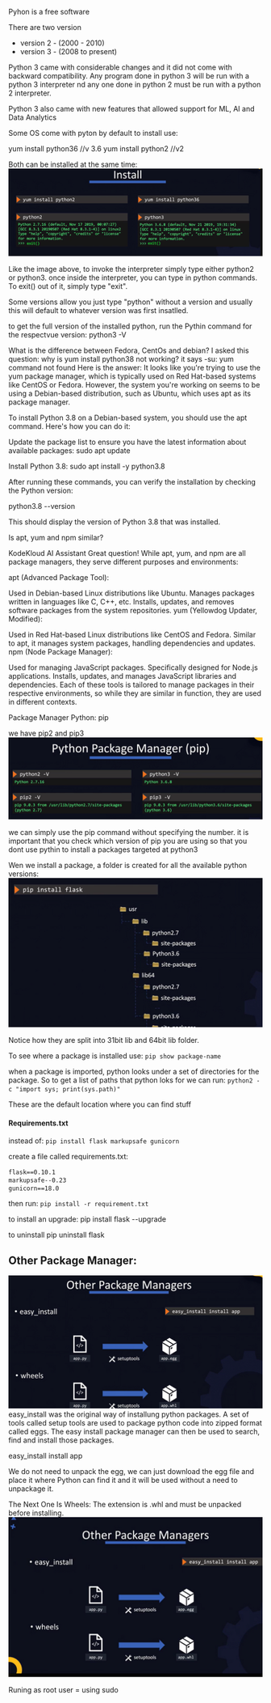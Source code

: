 Pyhon is a free software

There are two version

- version 2 - (2000 - 2010)
- version 3 -  (2008 to present)

Python 3 came with considerable changes and it did not come with backward compatibility. Any program done in python 3 will be run with a python 3 interpreter nd any one done in python 2 must be run with a python 2 interpreter.

Python 3 also came with new features that allowed support for ML, AI and Data Analytics


Some OS come with pyton by default to install use:

yum install python36 //v 3.6
yum install python2 //v2

Both can be installed at the same time:
![alt text](image-13.png)

Like the image above, to invoke the interpreter simply type either python2 or  python3. once inside the interpreter, you can type in python commands. To exit() out of it, simply type "exit".

Some versions allow you just type "python" without a version and usually this will default to whatever version was first insatlled.

to get the full version of the installed python, run the Pythin command for the respectvue version: python3 -V

What is the difference between Fedora, CentOs and debian?
I asked this question: why is yum install python38 not working? it says -su: yum command not found
Here is the answer:
It looks like you're trying to use the yum package manager, which is typically used on Red Hat-based systems like CentOS or Fedora. However, the system you're working on seems to be using a Debian-based distribution, such as Ubuntu, which uses apt as its package manager.

To install Python 3.8 on a Debian-based system, you should use the apt command. Here's how you can do it:

Update the package list to ensure you have the latest information about available packages:
   sudo apt update

Install Python 3.8:
   sudo apt install -y python3.8

After running these commands, you can verify the installation by checking the Python version:

python3.8 --version

This should display the version of Python 3.8 that was installed. 

Is apt, yum and npm similar?

KodeKloud AI Assistant
Great question! While apt, yum, and npm are all package managers, they serve different purposes and environments:

apt (Advanced Package Tool):

Used in Debian-based Linux distributions like Ubuntu.
Manages packages written in languages like C, C++, etc.
Installs, updates, and removes software packages from the system repositories.
yum (Yellowdog Updater, Modified):

Used in Red Hat-based Linux distributions like CentOS and Fedora.
Similar to apt, it manages system packages, handling dependencies and updates.
npm (Node Package Manager):

Used for managing JavaScript packages.
Specifically designed for Node.js applications.
Installs, updates, and manages JavaScript libraries and dependencies.
Each of these tools is tailored to manage packages in their respective environments, so while they are similar in function, they are used in different contexts.

Package Manager Python:
pip

we have pip2 and pip3
![alt text](image-14.png)

we can simply use the pip command without specifying the number.
it is important that you check which version of pip you are using so that you dont use pythin to install a packages targeted at python3

Wen we install a package, a folder is created for all the available python versions:
![alt text](image-15.png)

Notice how they are split into 31bit lib and 64bit lib folder.

To see where a package is installed use:
`pip show package-name`

when a package is imported, python looks under a set of directories for the package. So to get a list of paths that python loks for we can run:
`python2 -c "import sys; print(sys.path)"`

These are the default location where you can find stuff

#### Requirements.txt
instead of:
`pip install flask markupsafe gunicorn`

create a file called requirements.txt:
```
flask==0.10.1
markupsafe--0.23
gunicorn==18.0
```
then run:
`pip install -r requirement.txt`

to install an upgrade:
pip install flask --upgrade

to uninstall
pip uninstall flask 

## Other Package Manager:
![alt text](image-16.png)
easy_install was the original way of installung python packages. A set of tools called setup tools are used to package python code into zipped format called eggs. The easy install package manager can then be used to search, find and install those packages.

easy_install install app

We do not need to unpack the egg, we can just download the egg file and place it where Python can find it and it will be used without a need to unpackage it.

The Next One Is Wheels:
The extension is .whl and must be unpacked before installing.
![alt text](image-17.png)


Runing as root user = using sudo
